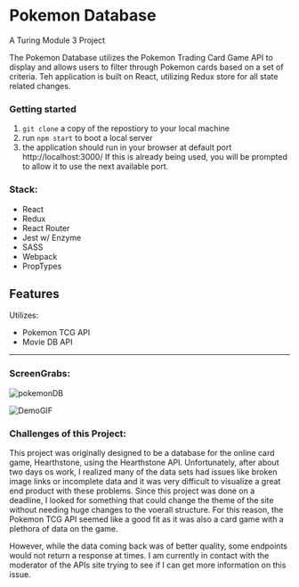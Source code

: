 # Pokemon Database

A Turing Module 3 Project


The Pokemon Database utilizes the Pokemon Trading Card Game API to display and allows users to filter through Pokemon cards based on a set of criteria. Teh application is built on React, utilizing Redux store for all state related changes.


### Getting started
1. `git clone` a copy of the repostiory to your local machine
2. run `npm start` to boot a local server 
3. the application should run in your browser at default port http://localhost:3000/ If this is already being used, you will be prompted to allow it to use the next available port.

### Stack:
- React
- Redux
- React Router
- Jest w/ Enzyme
- SASS
- Webpack
- PropTypes

## Features
Utilizes:
- Pokemon TCG API
- Movie DB API
--------------
### ScreenGrabs:

![pokemonDB](https://user-images.githubusercontent.com/30779453/68168727-02f61580-ff27-11e9-91e8-f38ed6dafa92.png)


![DemoGIF](https://media.giphy.com/media/XDpE7VENc5IqlwPRCc/giphy.gif)

### Challenges of this Project:
This project was originally designed to be a database for the online card game, Hearthstone, using the Hearthstone API.  Unfortunately, after about two days os work, I realized many of the data sets had issues like broken image links or incomplete data and it was very difficult to visualize a great end product with these problems.  Since this project was done on a deadline, I looked for something that could change the theme of the site without needing huge changes to the voerall structure.  For this reason, the Pokemon TCG API seemed like a good fit as it was also a card game with a plethora of data on the game. 

However, while the data coming back was of better quality, some endpoints would not return a response at times.  I am currently in contact with the moderator of the APIs site trying to see if I can get more information on this issue.



